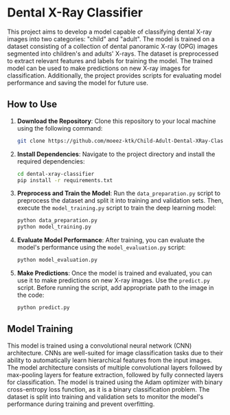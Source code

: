 # Dental X-Ray Classifier

This project aims to develop a model capable of classifying dental X-ray images into two categories: "child" and "adult". The model is trained on a dataset consisting of a collection of dental panoramic X-ray (OPG) images segmented into children's and adults' X-rays. The dataset is preprocessed to extract relevant features and labels for training the model. The trained model can be used to make predictions on new X-ray images for classification. Additionally, the project provides scripts for evaluating model performance and saving the model for future use.

## How to Use

1. **Download the Repository**: Clone this repository to your local machine using the following command:

    ```bash
    git clone https://github.com/moeez-ktk/Child-Adult-Dental-XRay-Classifier-Model.git
    ```

2. **Install Dependencies**: Navigate to the project directory and install the required dependencies:

    ```bash
    cd dental-xray-classifier
    pip install -r requirements.txt
    ```

3. **Preprocess and Train the Model**: Run the `data_preparation.py` script to preprocess the dataset and split it into training and validation sets. Then, execute the `model_training.py` script to train the deep learning model:

    ```bash
    python data_preparation.py
    python model_training.py
    ```

4. **Evaluate Model Performance**: After training, you can evaluate the model's performance using the `model_evaluation.py` script:

    ```bash
    python model_evaluation.py
    ```

5. **Make Predictions**: Once the model is trained and evaluated, you can use it to make predictions on new X-ray images. Use the `predict.py` script. Before running the script, add appropriate path to the image in the code:

    ```bash
    python predict.py
    ```

## Model Training

This model is trained using a convolutional neural network (CNN) architecture. CNNs are well-suited for image classification tasks due to their ability to automatically learn hierarchical features from the input images. The model architecture consists of multiple convolutional layers followed by max-pooling layers for feature extraction, followed by fully connected layers for classification. The model is trained using the Adam optimizer with binary cross-entropy loss function, as it is a binary classification problem. The dataset is split into training and validation sets to monitor the model's performance during training and prevent overfitting.
